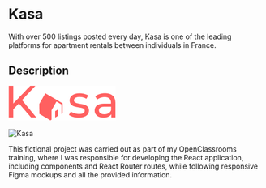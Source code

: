 # Kasa

With over 500 listings posted every day, Kasa is one of the leading platforms for apartment rentals between individuals in France.

## Description

![Kasa](public/logo.png)

![Kasa](images/kasa-page.gif)

This fictional project was carried out as part of my OpenClassrooms training, where I was responsible for developing the React application, including components and React Router routes, while following responsive Figma mockups and all the provided information.
